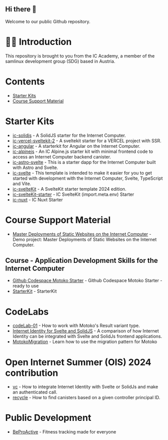 ## Hi there 👋
Welcome to our public Github repository.

# 🙋‍♀️ Introduction
This repository is brought to you from the IC Academy, a member of the samlinux development group (SDG) based in Austria.

# Contents

- [Starter Kits](#starter-kits)
- [Course Support Material](#course-support-material)

# Starter Kits

- [ic-solidjs](https://github.com/samlinux-development/ic-solidjs) - A SolidJS starter for the Internet Computer.
- [ic-vercel-sveltekit-2](https://github.com/samlinux-development/ic-vercel-sveltekit-2) - A sveltekit starter for a VERCEL project with SSR.
- [ic-angular](https://github.com/samlinux-development/ic-angular) - A starterkit for Angular on the Internet Computer.
- [ic-alpinejs](https://github.com/samlinux-development/ic-alpinejs) - An IC Alpine.js starter kit with minimal frontend code to access an Internet Computer backend canister.
- [ic-astro-svelte](https://github.com/samlinux-development/ic-astro-svelte) - This is a starter dapp for the Internet Computer built with Astro and Svelte.
- [ic-svelte](https://github.com/samlinux-development/ic-svelte) - This template is intended to make it easier for you to get started with development with the Internet Computer, Svelte, TypeScript and Vite.
- [ic-svelteKit](https://github.com/samlinux-development/ic-sveltekit) - A SvelteKit starter template 2024 edition.
- [ic-svelteKit-starter](https://github.com/samlinux-development/ic-sveltekit-starter) - IC SvelteKit (import.meta.env) Starter
- [ic-nuxt](https://github.com/samlinux-development/ic-nuxt) - IC Nuxt Starter

# Course Support Material
- [Master Deployments of Static Websites on the Internet Computer](https://github.com/samlinux-development/c-02) - Demo project: Master Deployments of Static Websites on the Internet Computer.

## Course - Application Development Skills for the Internet Computer
- [Github Codespace Motoko Starter](https://codespaces.new/samlinux/appDev-motoko) - Github Codespace Motoko Starter - ready to use
- [StarterKit](https://github.com/samlinux/appDev-motoko) - StarterKit

# CodeLabs
- [codeLab-01](https://github.com/samlinux-development/codeLab-01) - How to work with Motoko's Result variant type.
- [Internet Identity for Svelte and SolidJS](https://github.com/samlinux-development/vc) - A comparison of how Internet Identity can be integrated with Svelte and SolidJs frontend applications.
- [MotokoMigration](https://github.com/samlinux-development/MotokoMigration) - Learn how to use the migration pattern for Motoko

# Open Internet Summer (OIS) 2024 contribution
- [vc](https://github.com/samlinux-development/vc) - How to integrate Internet Identity with Svelte or SolidJs and make an authenticated call.
- [recycle](https://github.com/samlinux-development/recycle) - How to find canisters based on a given controller principal ID.

# Public Development
- [BeProActive](https://github.com/samlinux-development/beProActive) - Fitness tracking made for everyone
